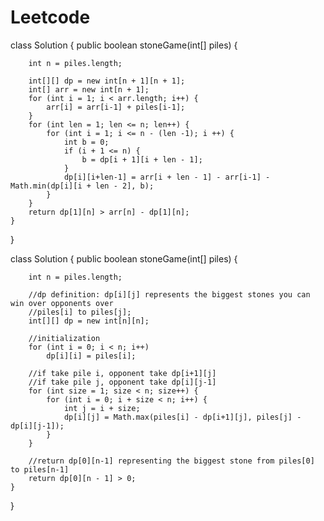# Leetcode

class Solution {
    public boolean stoneGame(int[] piles) {
    
        int n = piles.length;
        
        int[][] dp = new int[n + 1][n + 1];
        int[] arr = new int[n + 1];
        for (int i = 1; i < arr.length; i++) {
            arr[i] = arr[i-1] + piles[i-1];
        }
        for (int len = 1; len <= n; len++) {
            for (int i = 1; i <= n - (len -1); i ++) {
                int b = 0;
                if (i + 1 <= n) {
                    b = dp[i + 1][i + len - 1];
                }
                dp[i][i+len-1] = arr[i + len - 1] - arr[i-1] - Math.min(dp[i][i + len - 2], b);
            }
        }
        return dp[1][n] > arr[n] - dp[1][n];
    }
}

class Solution {
    public boolean stoneGame(int[] piles) {

        int n = piles.length;

        //dp definition: dp[i][j] represents the biggest stones you can win over opponents over
        //piles[i] to piles[j];
        int[][] dp = new int[n][n];

        //initialization
        for (int i = 0; i < n; i++)
            dp[i][i] = piles[i];

        //if take pile i, opponent take dp[i+1][j]
        //if take pile j, opponent take dp[i][j-1]
        for (int size = 1; size < n; size++) {
            for (int i = 0; i + size < n; i++) {
                int j = i + size;
                dp[i][j] = Math.max(piles[i] - dp[i+1][j], piles[j] - dp[i][j-1]);
            }
        }

        //return dp[0][n-1] representing the biggest stone from piles[0] to piles[n-1]
        return dp[0][n - 1] > 0;
    }
}
